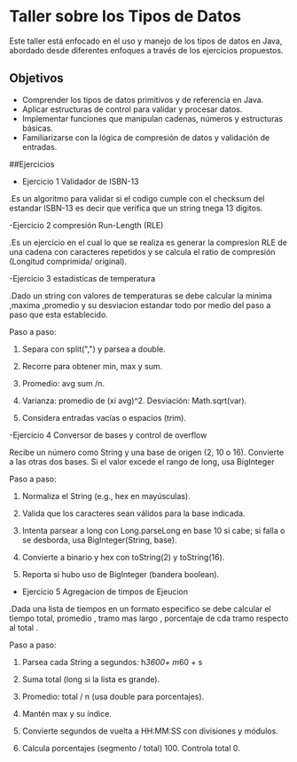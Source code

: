 # Taller sobre los Tipos de Datos

Este taller está enfocado en el uso y manejo de los tipos de datos en Java, abordado desde diferentes enfoques a través de los ejercicios propuestos.

## Objetivos

- Comprender los tipos de datos primitivos y de referencia en Java.
- Aplicar estructuras de control para validar y procesar datos.
- Implementar funciones que manipulan cadenas, números y estructuras básicas.
- Familiarizarse con la lógica de compresión de datos y validación de entradas.

##Ejercicios 

- Ejercicio 1 Validador de ISBN-13

.Es un algoritmo para validar si el codigo cumple con el checksum del estandar ISBN-13 
es decir que verifica que un  string tnega 13 digitos.

-Ejercicio 2 compresión Run-Length (RLE) 

.Es un ejercicio en el cual lo que se realiza es generar la compresion RLE de una cadena con caracteres repetidos 
y se calcula el ratio de compresión (Longitud comprimida/ original).

-Ejercicio 3 estadísticas de temperatura 

.Dado un string con valores de temperaturas se debe calcular la minima ,maxima ,promedio y su desviacion estandar 
todo por medio del paso a paso que esta establecido.

Paso a paso:

1. Separa con split(",") y parsea a double.

2. Recorre para obtener min, max y sum.

3. Promedio: avg sum /n.

4. Varianza: promedio de (xi avg)^2. Desviación: Math.sqrt(var).

5. Considera entradas vacías o espacios (trim).

-Ejercicio 4 Conversor de bases y control de overflow 

Recibe un número como String y una base de origen (2, 10 o 16). Convierte a las otras dos bases. Si el valor excede el rango de long, usa BigInteger

Paso a paso:

1. Normaliza el String (e.g., hex en mayúsculas).

2. Valida que los caracteres sean válidos para la base indicada.

3. Intenta parsear a long con Long.parseLong en base 10 si cabe; si falla o se desborda, usa BigInteger(String, base).

4. Convierte a binario y hex con toString(2) y toString(16).

5. Reporta si hubo uso de BigInteger (bandera boolean).

- Ejercicio 5 Agregacion de timpos de Ejeucion 

.Dada una lista de tiempos en un formato especifico se debe calcular el tiempo total, promedio , tramo mas largo , porcentaje de cda tramo respecto al total .

Paso a paso:

1. Parsea cada String a segundos: h*3600+ m*60 + s

2. Suma total (long si la lista es grande).

3. Promedio: total / n (usa double para porcentajes).

4. Mantén max y su índice.

5. Convierte segundos de vuelta a HH:MM:SS con divisiones y módulos.

6. Calcula porcentajes (segmento / total) 100. Controla total 0.